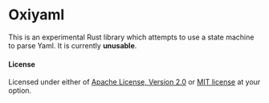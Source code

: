 # Oxiyaml

This is an experimental Rust library which attempts to use a state machine to parse Yaml. It is currently **unusable**.

#### License

Licensed under either of [Apache License, Version 2.0](../state-machine/LICENSE-APACHE) or [MIT license](../state-machine/LICENSE-MIT) at your option.
